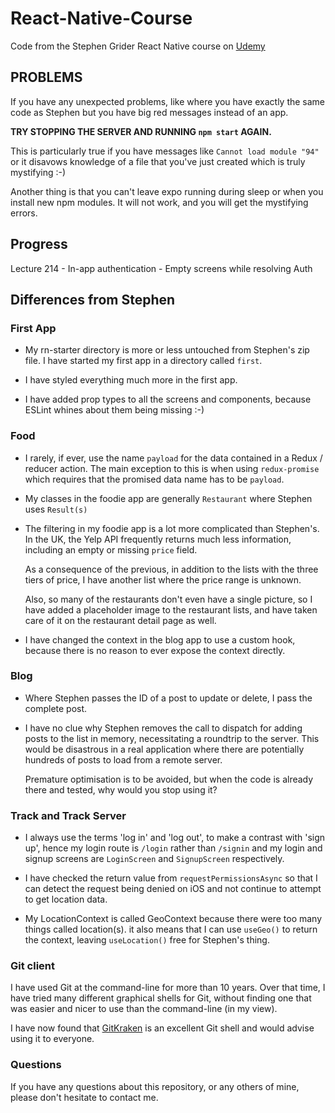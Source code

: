 # React-Native-Course
Code from the Stephen Grider React Native course on 
[Udemy](https://www.udemy.com/course/the-complete-react-native-and-redux-course)

## PROBLEMS

If you have any unexpected problems, like where you have exactly the same 
code as Stephen but you have big red messages instead of an app.

**TRY STOPPING THE SERVER AND RUNNING `npm start` AGAIN.**

This is particularly true if you have messages like `Cannot load module "94"`
or it disavows knowledge of a file that you've just created
which is truly mystifying :-)

Another thing is that you can't leave expo running during sleep 
or when you install new npm modules. It will not work, and you will get the 
mystifying errors.

## Progress

  Lecture 214 - In-app authentication - Empty screens while resolving Auth

## Differences from Stephen

### First App

* My rn-starter directory is more or less untouched from Stephen's zip file.
  I have started my first app in a directory called `first`.

* I have styled everything much more in the first app.

* I have added prop types to all the screens and components, because ESLint whines 
  about them being missing :-)

### Food

* I rarely, if ever, use the name `payload` for the data contained in a Redux /
  reducer action. The main exception to this is when using `redux-promise` which 
  requires that the promised data name has to be `payload`.

* My classes in the foodie app are generally `Restaurant` where Stephen 
  uses `Result(s)`

* The filtering in my foodie app is a lot more complicated than Stephen's.
  In the UK, the Yelp API frequently returns much less information, including
  an empty or missing `price` field.

  As a consequence of the previous, in addition to the lists with the three 
  tiers of price, I have another list where the price range is unknown.

  Also, so many of the restaurants don't even have a single picture, so I have 
  added a placeholder image to the restaurant lists, and have taken care of it 
  on the restaurant detail page as well.

* I have changed the context in the blog app to use a custom hook, because there
  is no reason to ever expose the context directly.

### Blog

* Where Stephen passes the ID of a post to update or delete, I pass the complete 
  post.

* I have no clue why Stephen removes the call to dispatch for adding posts
  to the list in memory, necessitating a roundtrip to the server. This would be 
  disastrous in a real application where there are potentially hundreds of posts
  to load from a remote server.

  Premature optimisation is to be avoided, but when the code is already there 
  and tested, why would you stop using it?

### Track and Track Server

* I always use the terms 'log in' and 'log out', to make a contrast with 'sign up',
  hence my login route is `/login` rather than `/signin` and my login and signup 
  screens are `LoginScreen` and `SignupScreen` respectively.

* I have checked the return value from `requestPermissionsAsync` so that I can 
  detect the request being denied on iOS and not continue to attempt to get 
  location data.

* My LocationContext is called GeoContext because there were too many things called
  location(s). it also means that I can use `useGeo()` to return the context, leaving
  `useLocation()` free for Stephen's thing.

### Git client

I have used Git at the command-line for more than 10 years. Over that time, I have tried
many different graphical shells for Git, without finding one that was easier
and nicer to use than the command-line (in my view).

I have now found that [GitKraken](https://www.gitkraken.com) is an excellent
Git shell and would advise using it to everyone.

### Questions

If you have any questions about this repository, or any others of mine, please
don't hesitate to contact me.

